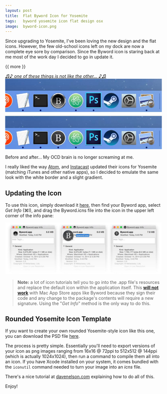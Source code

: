 ```yaml
---
layout: post
title:  Flat Byword Icon for Yosemite
tags:   byword yosemite icon flat design osx
image:  byword-icon.png
---
```


Since upgrading to Yosemite, I've been loving the new design and the flat icons.  However, the few old-school icons left on my dock are now a complete eye sore by comparison.  Since the Byword icon is staring back at me most of the work day I decided to go in update it.

{{ more }}

[♫♪ *one of these things is not like the other...* ♪♫][cookiemonster]
[![Byword icon in the dock](/img/posts/byword-icon-dock.jpg)][cookiemonster]

Before and after... My OCD brain is no longer screaming at me.

I really liked the way [Atom](http://atom.io/), and [Instacast](http://vemedio.com/products/instacast-mac) updated their icons for Yosemite (matching iTunes and other native apps), so I decided to emulate the same look with the white border and a slight gradient.

[cookiemonster]: https://www.youtube.com/watch?v=TxfZbj5vf7Y "one of these things is not like the other..."


## Updating the Icon

To use this icon, simply download it [here][icon-file], then find your Byword app, select *Get Info* (⌘I), and drag the Byword.icns file into the icon in the upper left corner of the info pane:

![Byword icon in the dock](/img/posts/byword-icon-drag.jpg)

> **Note:** a lot of icon tutorials tell you to go into the .app file's resources and replace the default icon within the application itself.  This **[will not work](http://forums.macrumors.com/showthread.php?t=1105471)** with Mac App Store apps like Byword because they sign their code and any change to the package's contents will require a new signature.  Using the "*Get Info*" method is the only way to do this.


## Rounded Yosemite Icon Template

If you want to create your own rounded Yosemite-style icon like this one, you can download the PSD file [here][psd-file].

The process is pretty simple.  Essentially you'll need to export versions of your icon as png images ranging from 16x16 @ 72ppi to 512x512 @ 144ppi (which is actually 1024x1024), then run a command to compile them all into an icon.  If you have Xcode installed on your system, it comes bundled with the `iconutil` command needed to turn your image into an *icns* file.

There's a nice tutorial at [davenelson.com](http://davenelson.com/make-icon-mac-yosemite/) explaining how to do all of this.

Enjoy!

[icon-file]: http://pixelcog.com.s3.amazonaws.com/blog/byword-icon.zip "Byword.icns"
[psd-file]: http://pixelcog.com.s3.amazonaws.com/blog/icon_template.psd.zip "icon_template.psd"
